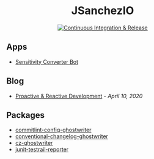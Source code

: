 <h1 align="center" style="border-width: 2px;">JSanchezIO</h1>

<div align="center">

[![Continuous Integration & Release](https://github.com/JSanchezIO/JSanchezIO/actions/workflows/integration.yml/badge.svg)](https://github.com/JSanchezIO/JSanchezIO/actions/workflows/integration.yml)

</div>

## Apps

- [Sensitivity Converter Bot](./apps/sensitivity-converter-bot)

## Blog

- [Proactive & Reactive Development](./blog/00-proactive-and-reactive-development.md) - _April 10,
  2020_

## Packages

- [commitlint-config-ghostwriter](./packages/commitlint-config-ghostwriter)
- [conventional-changelog-ghostwriter](./packages/conventional-changelog-ghostwriter)
- [cz-ghostwriter](./packages/cz-ghostwriter)
- [junit-testrail-reporter](./packages/junit-testrail-reporter)
